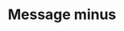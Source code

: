 ---
title: Message minus
tags: ["message", "minus", "remove", "subtract", "exclude", "delete", "eliminate"]
icon: message-minus
svg: '<svg xmlns="http://www.w3.org/2000/svg" width="24" height="24" fill="none" viewBox="0 0 24 24" stroke-width="1.5" stroke-linecap="round" stroke-linejoin="round" stroke="currentColor"><path d="M3.464 17.828C2 16.657 2 14.771 2 11c0-3.771 0-5.657 1.464-6.828C4.93 3 7.286 3 12 3c4.714 0 7.071 0 8.535 1.172C22 5.343 22 7.229 22 11c0 3.771 0 5.657-1.465 6.828C19.072 19 16.714 19 12 19c-2.51 0-3.8.738-6 2v-2.212c-1.094-.163-1.899-.45-2.536-.96ZM9.5 11h5"/></svg>'
---
